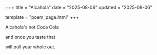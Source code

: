 +++
title = "Alcahola"
date = "2025-08-06"
updated = "2025-08-06"

template = "poem_page.html"
+++

Alcahola's not Coca Cola

and once you taste that

will pull your whole out.
